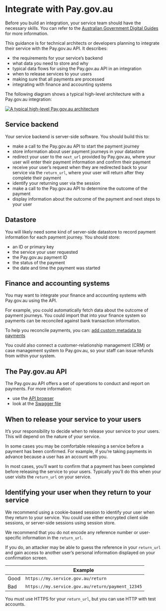 # Integrate with Pay.gov.au

Before you build an integration, your service team should have the necessary skills. You can refer to the [Australian Government Digital Guides](https://www.dta.gov.au/help-and-advice/build-and-improve-services/managing-teams/building-core-roles-team) for more information.

This guidance is for technical architects or developers planning to integrate their service with the Pay.gov.au API. It describes:

- the requirements for your service’s backend
- what data you need to store and why
- typical data flows for using the Pay.gov.au API in an integration
- when to release services to your users
- making sure that all payments are processed
- integrating with finance and accounting systems

The following diagram shows a typical high-level architecture with a Pay.gov.au integration:

[![A typical high-level Pay.gov.au architecture](docs/images/typicalArchitecture.png)](docs/images/typicalArchitecture.png)

## Service backend

Your service backend is server-side software. You should build this to:

- make a call to the Pay.gov.au API to start the payment journey
- store information about user payment journeys in your datastore
- redirect your user to the `next_url` provided by Pay.gov.au, where your user will enter their payment information and confirm their payment
- receive your user’s request when they are redirected back to your service via the `return_url`, where your user will return after they complete their payment
- identify your returning user via the session
- make a call to the Pay.gov.au API to determine the outcome of the payment
- display information about the outcome of the payment and next steps to your user

## Datastore

You will likely need some kind of server-side datastore to record payment information for each payment journey. You should store:

- an ID or primary key
- the service your user requested
- the Pay.gov.au payment ID
- the status of the payment
- the date and time the payment was started

## Finance and accounting systems

You may want to integrate your finance and accounting systems with Pay.gov.au using the API.

For example, you could automatically fetch data about the outcome of payment journeys. You could import that into your finance system so payments can be reconciled against bank transaction information.

To help you reconcile payments, you can: [add custom metadata to payments](/docs/optional-features/custom-metadata)

You could also connect a customer-relationship management (CRM) or case management system to Pay.gov.au, so your staff can issue refunds from within your system.

## The Pay.gov.au API

The Pay.gov.au API offers a set of operations to conduct and report on payments. For more information:

- use the [API browser](https://pay-stg.apps.y.cld.gov.au/api/swagger)
- look at the [Swagger file](https://github.com/govau/pay/blob/master/priv/static/swagger.json)

## When to release your service to your users

It’s your responsibility to decide when to release your service to your users. This will depend on the nature of your service.

In some cases you may be comfortable releasing a service before a payment has been confirmed. For example, if you’re taking payments in advance because a user has an account with you.

In most cases, you’ll want to confirm that a payment has been completed before releasing the service to your users. Typically you’ll do this when your user visits the `return_url` on your service.

## Identifying your user when they return to your service

We recommend using a cookie-based session to identify your user when they return to your service. You could use either encrypted client side sessions, or server-side sessions using session store.

We recommend that you do not encode any reference number or user-specific information in the `return_url`.

If you do, an attacker may be able to guess the reference in your `return_url` and gain access to another user’s personal information displayed on your confirmation screen.

|      | Example                                          |
| ---- | ------------------------------------------------ |
| Good | `https://my.service.gov.au/return`               |
| Bad  | `https://my.service.gov.au/return/payment_12345` |

You must use HTTPS for your `return_url`, but you can use HTTP with test accounts.
